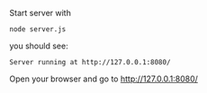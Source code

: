 Start server with

    node server.js

you should see:

    Server running at http://127.0.0.1:8080/


Open your browser and go to http://127.0.0.1:8080/
